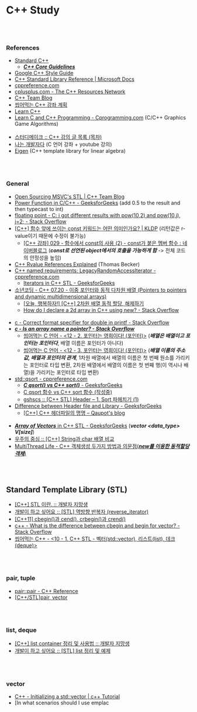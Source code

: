 C++ Study
==========


 <br/><br/>


### References
- [Standard C++](https://isocpp.org/)
    - [___C++ Core Guidelines___](http://isocpp.github.io/CppCoreGuidelines/)
- [Google C++ Style Guide](https://google.github.io/styleguide/cppguide.html)
- [C++ Standard Library Reference | Microsoft Docs](https://docs.microsoft.com/en-us/cpp/standard-library/cpp-standard-library-reference?view=vs-2019)
- [cppreference.com](https://en.cppreference.com/w/)
- [cplusplus.com - The C++ Resources Network](http://www.cplusplus.com/)
- [C++ Team Blog](https://devblogs.microsoft.com/cppblog/)
- [씹어먹는 C++ 강좌 계획](https://modoocode.com/135)
- [Learn C++](https://www.learncpp.com/)
- [Learn C and C++ Programming - Cprogramming.com](https://www.cprogramming.com/) (C/C++ Graphics Game Algorithms)  <br/><br/>
- [스터디메이크 :: C++ 강의 글 목록 (목차)](https://studymake.tistory.com/8)
- [나는 개발자다](https://studyc.tistory.com/) (C 언어 강좌 + youtube 강의)
- [Eigen](http://eigen.tuxfamily.org/index.php?title=Main_Page) (C++ template library for linear algebra)


 <br/><br/>


### General
- [Open Sourcing MSVC's STL | C++ Team Blog](https://devblogs.microsoft.com/cppblog/open-sourcing-msvcs-stl/)
- [Power Function in C/C++ - GeeksforGeeks](https://www.geeksforgeeks.org/power-function-cc/) (add 0.5 to the result and then typecast to int)
- [floating point - C: i got different results with pow(10,2) and pow(10,j), j=2; - Stack Overflow](https://stackoverflow.com/questions/19126809/c-i-got-different-results-with-pow10-2-and-pow10-j-j-2)
- [[C++] 함수 앞에 쓰이는 const 키워드는 어떤 의미인가요? | KLDP](https://kldp.org/node/71134) (리턴값은 r-value이기 때문에 수정이 불가능)
    - [[C++ 강좌] 029 - 함수에서 const의 사용 (2) - const가 붙은 멤버 함수 : 네이버블로그](https://blog.naver.com/kks227/60205418298) (___const로 선언된 object에서의 호출을 가능하게 함___ -> 전체 코드의 안정성을 높임)
- [C++ Rvalue References Explained](http://thbecker.net/articles/rvalue_references/section_01.html) (Thomas Becker)
- [C++ named requirements: LegacyRandomAccessIterator - cppreference.com](https://en.cppreference.com/w/cpp/named_req/RandomAccessIterator)
    - [Iterators in C++ STL - GeeksforGeeks](https://www.geeksforgeeks.org/iterators-c-stl/)
- [소년코딩 - C++ 07.20 - 이중 포인터와 동적 다차원 배열 (Pointers to pointers and dynamic multidimensional arrays)](https://boycoding.tistory.com/212)
    - [[오늘, 행복하자!] [C++] 2차원 배열 동적 할당, 해제하기](https://felixblog.tistory.com/72)
    - [How do I declare a 2d array in C++ using new? - Stack Overflow](https://stackoverflow.com/questions/936687/how-do-i-declare-a-2d-array-in-c-using-new)  <br/><br/>
- [c - Correct format specifier for double in printf - Stack Overflow](https://stackoverflow.com/questions/4264127/correct-format-specifier-for-double-in-printf)
- [___c - Is an array name a pointer? - Stack Overflow___](https://stackoverflow.com/questions/1641957/is-an-array-name-a-pointer)
    - [씹어먹는 C 언어 - <12 - 2. 포인터는 영희이다! (포인터)>](https://modoocode.com/24) (___배열은 배열이고 포인터는 포인터다___, 배열 이름은 포인터가 아니다)
    - [씹어먹는 C 언어 - <12 - 3. 포인터는 영희이다! (포인터)>](https://modoocode.com/25) (___배열 이름의 주소값, 배열과 포인터의 관계___, 1차원 배열에서 배열의 이름은 첫 번째 원소를 가리키는 포인터로 타입 변환, 2차원 배열에서 배열의 이름은 첫 번째 행(이 역시나 배열)을 가리키는 포인터로 타입 변환)
- [std::qsort - cppreference.com](https://en.cppreference.com/w/cpp/algorithm/qsort)
    - [___C qsort() vs C++ sort()___ - GeeksforGeeks](https://www.geeksforgeeks.org/c-qsort-vs-c-sort/)
    - [C qsort 함수 vs C++ sort 함수 (작성중)](https://adaid.tistory.com/64)
    - [gshscs :: [C++ STL] Header <algorithm> – 1. Sort 파헤치기 (1)](https://gshscs.tistory.com/11)
- [Difference between Header file and Library - GeeksforGeeks](https://www.geeksforgeeks.org/difference-header-file-library/)
    - [[C++] C++ 헤더파일의 명명 – Qaupot's blog](http://www.qaupot.com/wordpress/?p=2206)  <br/><br/>
- [___Array of Vectors___ in C++ STL - GeeksforGeeks](https://www.geeksforgeeks.org/array-of-vectors-in-c-stl/) (___vector <data_type> V[size]___)
- [우주의 중심 :: [C++] String과 char 배열 비교](https://mk28.tistory.com/entry/C-String%EA%B3%BC-char-%EB%B0%B0%EC%97%B4-%EB%B9%84%EA%B5%90)
- [MultiThread Life - C++ 객체생성 두가지 방법과 의문점(___new를 이용한 동적할당객체___)](https://multithread.tistory.com/entry/C-%EA%B0%9D%EC%B2%B4%EC%83%9D%EC%84%B1-%EB%91%90%EA%B0%80%EC%A7%80-%EB%B0%A9%EB%B2%95%EA%B3%BC-%EC%9D%98%EB%AC%B8%EC%A0%90new%EB%A5%BC-%EC%9D%B4%EC%9A%A9%ED%95%9C-%EB%8F%99%EC%A0%81%ED%95%A0%EB%8B%B9%EA%B0%9D%EC%B2%B4)


 <br/><br/>


## Standard Template Library (STL)
- [[C++] STL 이란. :: 개발자 지망생](https://blockdmask.tistory.com/67)
- [개발이 하고 싶어요 :: [STL] 역방향 반복자 (reverse_iterator)](https://hyeonstorage.tistory.com/322)
- [[C++11] cbegin()과 cend(), crbegin()과 crend()](https://psychoria.tistory.com/70)
- [c++ - What is the difference between cbegin and begin for vector? - Stack Overflow](https://stackoverflow.com/questions/31208640/what-is-the-difference-between-cbegin-and-begin-for-vector)
- [씹어먹는 C++ - <10 - 1. C++ STL - 벡터(std::vector), 리스트(list), 데크(deque)>](https://modoocode.com/223)


 <br/><br/>
 

### pair, tuple
- [pair::pair - C++ Reference](http://www.cplusplus.com/reference/utility/pair/pair/)
- [[C++/STL]pair, vector](https://sarah950716.tistory.com/4)

 <br/><br/>


### list, deque 
- [[C++] list container 정리 및 사용법 :: 개발자 지망생](https://blockdmask.tistory.com/76)
- [개발이 하고 싶어요 :: [STL] list 정리 및 예제](https://hyeonstorage.tistory.com/326)


 <br/><br/>
 

### vector
- [C++ - Initializing a std::vector | c++ Tutorial](https://riptutorial.com/en/cplusplus/example/1676/std----vector-%EC%B4%88%EA%B8%B0%ED%99%94%ED%95%98%EA%B8%B0)
- [In what scenarios should I use emplac